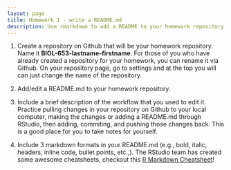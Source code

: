 ```yaml
---
layout: page
title: Homework 1 - write a README.md
description: Use rmarkdown to add a README to your homework repository
---
```


1. Create a repository on Github that will be your homework repository. Name it **BIOL-653-lastname-firstname**. For those of you who have already created a repository for your homework, you can rename it via Github. On your repository page, go to settings and at the top you will can just change the name of the repository. 

2. Add/edit a README.md to your homework repository.

3. Include a brief description of the workflow that you used to edit it. Practice pulling changes in your repository on Github to your local computer, making the changes or adding a README.md through RStudio, then adding, commiting, and pushing those changes back. This is a good place for you to take notes for yourself. 

4. Include 3 markdown formats in your README.md (e.g., bold, italic, headers, inline code, bullet points, etc.,). The RStudio team has created some awesome cheatsheets, checkout this [R Markdown Cheatsheet](https://www.rstudio.com/wp-content/uploads/2015/02/rmarkdown-cheatsheet.pdf)!
